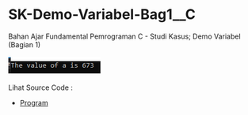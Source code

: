 # SK-Demo-Variabel-Bag1__C
Bahan Ajar Fundamental Pemrograman C - Studi Kasus; Demo Variabel (Bagian 1)<br><br>
<img src="https://github.com/RizkyKhapidsyah/SK-Demo-Variabel-Bag1__C/blob/master/SK-Demo-Variabel-Bag1__C/Result/001.PNG"><br><br>
Lihat Source Code : <br>
- <a href="https://github.com/RizkyKhapidsyah/SK-Demo-Variabel-Bag1__C/blob/master/SK-Demo-Variabel-Bag1__C/Source.c">Program</a>
